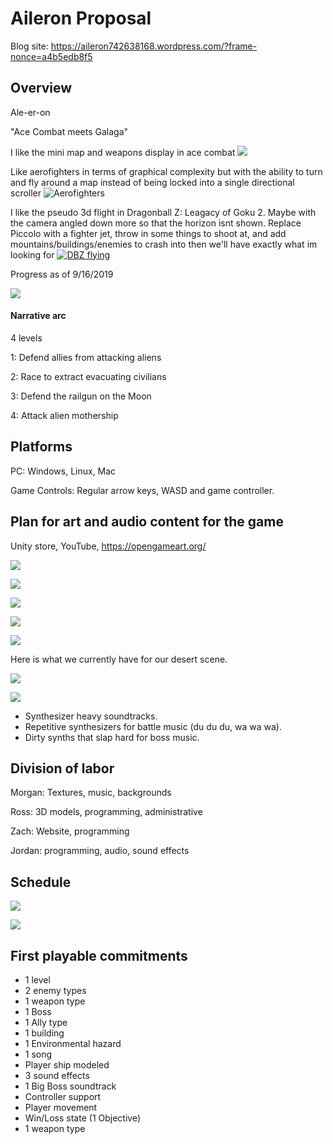 # Aileron Proposal 

Blog site: https://aileron742638168.wordpress.com/?frame-nonce=a4b5edb8f5

## Overview

Ale-er-on

"Ace Combat meets Galaga"

I like the mini map and weapons display in ace combat
![ ](./aceCombatHUD.jpeg "AceCombat") 

Like aerofighters in terms of graphical complexity but with the ability to turn and fly around a map instead of being locked into a single directional scroller
![](./aerofighters.jpeg "Aerofighters") 

I like the pseudo 3d flight in Dragonball Z: Leagacy of Goku 2. Maybe with the camera angled down more so that the horizon isnt shown. Replace Piccolo with a fighter jet, throw in some things to shoot at, and add mountains/buildings/enemies to crash into then we'll have exactly what im looking for 
[![DBZ flying](./dbzFlying.png)](https://youtu.be/C_i1suIb5Cw?t=6483 "DBZ flying example")



Progress as of 9/16/2019


![](./demo2.gif)

#### Narrative arc

4 levels

1: Defend allies from attacking aliens

2: Race to extract evacuating civilians 

3: Defend the railgun on the Moon

4: Attack alien mothership 

## Platforms

PC: Windows, Linux, Mac

Game Controls: Regular arrow keys, WASD and game controller.

## Plan for art and audio content for the game

Unity store, YouTube, https://opengameart.org/

![](./Ship1.jpg) 

![](./Ship2.jpg) 

![](./GreenPas.jpg)

![](./Space1.jpg)

![](./Space2.jpg)

Here is what we currently have for our desert scene.

![](./Overview.png)

![](./Sneakpeek.png)

* Synthesizer heavy soundtracks. 
* Repetitive synthesizers for battle music (du du du, wa wa wa).
* Dirty synths that slap hard for boss music.

## Division of labor

Morgan: Textures, music, backgrounds

Ross: 3D models, programming, administrative 

Zach: Website, programming 

Jordan: programming, audio, sound effects 

## Schedule


![](./sch1.png) 

![](./schedule2.png)


## First playable commitments 

* 1 level
* 2 enemy types
* 1 weapon type
* 1 Boss
* 1 Ally type
* 1 building
* 1 Environmental hazard
* 1 song
* Player ship modeled 
* 3 sound effects
* 1 Big Boss soundtrack
* Controller support
* Player movement
* Win/Loss state (1 Objective)
* 1 weapon type
